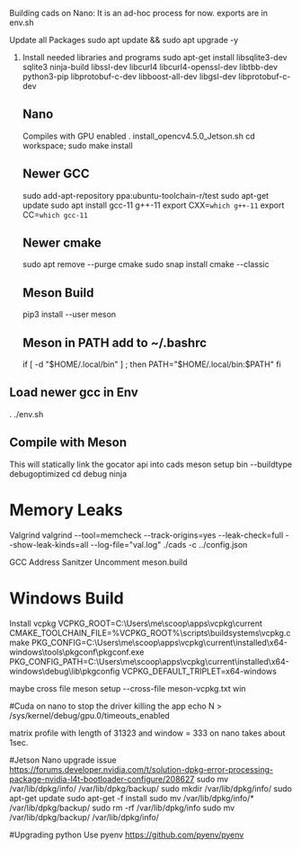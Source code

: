 Building cads on Nano:
It is an ad-hoc process for now.
exports are in env.sh

Update all Packages
sudo apt update && sudo apt upgrade -y


1) Install needed libraries and programs
	sudo apt-get install libsqlite3-dev sqlite3 ninja-build libssl-dev libcurl4 libcurl4-openssl-dev libtbb-dev python3-pip libprotobuf-c-dev libboost-all-dev libgsl-dev libprotobuf-c-dev

	## Nano ##
  	Compiles with GPU enabled
	. install_opencv4.5.0_Jetson.sh
	cd workspace; sudo make install

	## Newer GCC ##
	sudo add-apt-repository ppa:ubuntu-toolchain-r/test
	sudo apt-get update
	sudo apt install gcc-11 g++-11
	export CXX=`which g++-11`
	export CC=`which gcc-11`

	## Newer cmake ##
	sudo apt remove --purge cmake
	sudo snap install cmake --classic

	## Meson Build ##
	pip3 install --user meson
	
	## Meson in PATH add to ~/.bashrc ##
	if [ -d "$HOME/.local/bin" ] ; then
    		PATH="$HOME/.local/bin:$PATH"
	fi

  ## Load newer gcc in Env ##
  . ./env.sh	


  ## Compile with Meson ##
  This will statically link the gocator api into cads
  meson setup bin --buildtype debugoptimized
  cd debug
  ninja


# Memory Leaks
Valgrind
valgrind --tool=memcheck --track-origins=yes --leak-check=full --show-leak-kinds=all --log-file="val.log" ./cads -c ../config.json 

GCC Address Sanitzer
Uncomment meson.build

# Windows Build
Install vcpkg
VCPKG_ROOT=C:\Users\me\scoop\apps\vcpkg\current
CMAKE_TOOLCHAIN_FILE=%VCPKG_ROOT%\scripts\buildsystems\vcpkg.cmake
PKG_CONFIG=C:\Users\me\scoop\apps\vcpkg\current\installed\x64-windows\tools\pkgconf\pkgconf.exe
PKG_CONFIG_PATH=C:\Users\me\scoop\apps\vcpkg\current\installed\x64-windows\debug\lib\pkgconfig
VCPKG_DEFAULT_TRIPLET=x64-windows

maybe cross file
meson setup --cross-file meson-vcpkg.txt win

#Cuda on nano to stop the driver killing the app
echo N > /sys/kernel/debug/gpu.0/timeouts_enabled

matrix profile with length of 31323 and window = 333 on nano takes about 1sec.

#Jetson Nano upgrade issue
https://forums.developer.nvidia.com/t/solution-dpkg-error-processing-package-nvidia-l4t-bootloader-configure/208627
sudo mv /var/lib/dpkg/info/ /var/lib/dpkg/backup/
sudo mkdir /var/lib/dpkg/info/
sudo apt-get update
sudo apt-get -f install
sudo mv /var/lib/dpkg/info/* /var/lib/dpkg/backup/
sudo rm -rf /var/lib/dpkg/info
sudo mv /var/lib/dpkg/backup/ /var/lib/dpkg/info/

#Upgrading python
Use pyenv
https://github.com/pyenv/pyenv




